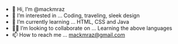 - 👋 Hi, I’m @mackmraz
- 👀 I’m interested in ... Coding, traveling, sleek design
- 🌱 I’m currently learning ... HTML, CSS and Java
- 🧑‍💻 I’m looking to collaborate on ... Learning the above languages
- 📫 How to reach me ... mackmraz@gmail.com

<!---
mackmraz/mackmraz is a ✨ special ✨ repository because its `README.md` (this file) appears on your GitHub profile.
You can click the Preview link to take a look at your changes.
--->
